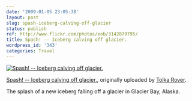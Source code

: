 ```yaml
---
date: '2009-01-05 23:05:38'
layout: post
slug: spash-iceberg-calving-off-glacier
status: publish
ref: http://www.flickr.com/photos/eob/3142879795/
title: Spash! -- Iceberg calving off glacier.
wordpress_id: '343'
categories: Travel
---
```



[![Spash! -- Iceberg calving off glacier.](http://farm4.static.flickr.com/3201/3142879795_e64f32dcbd_t.jpg)](http://www.flickr.com/photos/eob/3142879795/)


[Spash! -- Iceberg calving off glacier.](http://www.flickr.com/photos/eob/3142879795/),
originally uploaded by [Tolka Rover](http://www.flickr.com/people/eob/).



The splash of a new iceberg falling off a glacier in Glacier Bay, Alaska.


